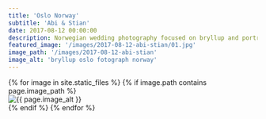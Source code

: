 ```yaml
---
title: 'Oslo Norway'
subtitle: 'Abi & Stian'
date: 2017-08-12 00:00:00
description: Norwegian wedding photography focused on bryllup and portrait photography. 
featured_image: '/images/2017-08-12-abi-stian/01.jpg'
image_path: '/images/2017-08-12-abi-stian'
image_alt: 'bryllup oslo fotograph norway'
---
```


<!-- > “Cherry blossoms, the symbolic flower of the spring.” -->

<!-- DO NOT EDIT BELOW -->
<div class="image-wrap" >
{% for image in site.static_files %}
    {% if image.path contains page.image_path %}
        <div class="image-wrap" >
        <img src="{{ site.baseurl }}{{ image.path }}" alt="{{ page.image_alt }}" />
        </div>
    {% endif %}
{% endfor %}

